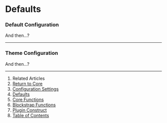 Defaults
========

### Default Configuration

And then...?

---

### Theme Configuration

And then...?

---

1. Related Articles
2. [Return to Core](../../core/)
2. [Configuration Settings](../configuration/)
3. [Defaults](../defaults/)
4. [Core Functions](../core-functions/)
5. [Blockstrap Functions](../blockstrap-functions/)
6. [Plugin Construct](../construct/)
7. [Table of Contents](../../../)
